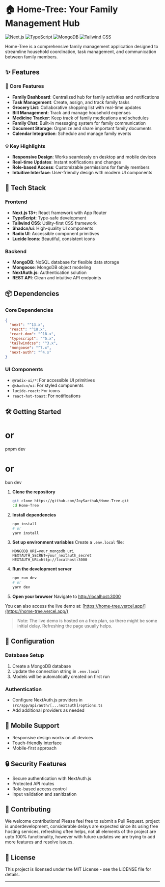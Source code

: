 # 🏠 Home-Tree: Your Family Management Hub

[![Next.js](https://img.shields.io/badge/Next.js-13.0+-black?style=for-the-badge&logo=next.js)](https://nextjs.org/)
[![TypeScript](https://img.shields.io/badge/TypeScript-5.0+-blue?style=for-the-badge&logo=typescript)](https://www.typescriptlang.org/)
[![MongoDB](https://img.shields.io/badge/MongoDB-green?style=for-the-badge&logo=mongodb)](https://www.mongodb.com/)
[![Tailwind CSS](https://img.shields.io/badge/Tailwind_CSS-06B6D4?style=for-the-badge&logo=tailwind-css&logoColor=white)](https://tailwindcss.com/)

Home-Tree is a comprehensive family management application designed to streamline household coordination, task management, and communication between family members.

## ✨ Features

### 🎯 Core Features

- **Family Dashboard**: Centralized hub for family activities and notifications
- **Task Management**: Create, assign, and track family tasks
- **Grocery List**: Collaborative shopping list with real-time updates
- **Bill Management**: Track and manage household expenses
- **Medicine Tracker**: Keep track of family medications and schedules
- **Family Chat**: Built-in messaging system for family communication
- **Document Storage**: Organize and share important family documents
- **Calendar Integration**: Schedule and manage family events

### 💡 Key Highlights

- **Responsive Design**: Works seamlessly on desktop and mobile devices
- **Real-time Updates**: Instant notifications and changes
- **Role-based Access**: Customizable permissions for family members
- **Intuitive Interface**: User-friendly design with modern UI components

## 🚀 Tech Stack

### Frontend

- **Next.js 13+**: React framework with App Router
- **TypeScript**: Type-safe development
- **Tailwind CSS**: Utility-first CSS framework
- **Shadcn/ui**: High-quality UI components
- **Radix UI**: Accessible component primitives
- **Lucide Icons**: Beautiful, consistent icons

### Backend

- **MongoDB**: NoSQL database for flexible data storage
- **Mongoose**: MongoDB object modeling
- **NextAuth.js**: Authentication solution
- **REST API**: Clean and intuitive API endpoints

## 📦 Dependencies

### Core Dependencies

```json
{
  "next": "^13.x",
  "react": "^18.x",
  "react-dom": "^18.x",
  "typescript": "^5.x",
  "tailwindcss": "^3.x",
  "mongoose": "^7.x",
  "next-auth": "^4.x"
}
```

### UI Components

- `@radix-ui/*`: For accessible UI primitives
- `@shadcn/ui`: For styled components
- `lucide-react`: For icons
- `react-hot-toast`: For notifications

## 🛠️ Getting Started

# or

pnpm dev

# or

bun dev

1. **Clone the repository**

   ```bash
   git clone https://github.com/JoySarthak/Home-Tree.git
   cd Home-Tree
   ```

2. **Install dependencies**

   ```bash
   npm install
   # or
   yarn install
   ```

3. **Set up environment variables**
   Create a `.env.local` file:

   ```env
   MONGODB_URI=your_mongodb_uri
   NEXTAUTH_SECRET=your_nextauth_secret
   NEXTAUTH_URL=http://localhost:3000
   ```

4. **Run the development server**

   ```bash
   npm run dev
   # or
   yarn dev
   ```

5. **Open your browser**
   Navigate to [http://localhost:3000](http://localhost:3000)

You can also access the live demo at: [https://home-tree.vercel.app/](https://home-tree.vercel.app/)

> Note: The live demo is hosted on a free plan, so there might be some initial delay. Refreshing the page usually helps.

## 🔧 Configuration

### Database Setup

1. Create a MongoDB database
2. Update the connection string in `.env.local`
3. Models will be automatically created on first run

### Authentication

- Configure NextAuth.js providers in `src/app/api/auth/[...nextauth]/options.ts`
- Add additional providers as needed

## 📱 Mobile Support

- Responsive design works on all devices
- Touch-friendly interface
- Mobile-first approach

## 🔒 Security Features

- Secure authentication with NextAuth.js
- Protected API routes
- Role-based access control
- Input validation and sanitization

## 🤝 Contributing

We welcome contributions! Please feel free to submit a Pull Request.
project is underdevelopment, considerable delays are expected since its using free hosting services, refreshing often helps, not all elements of the project are upto 100% functionality, however with future updates we are trying to add more features and resolve issues.
## 📄 License

This project is licensed under the MIT License - see the LICENSE file for details.

---

